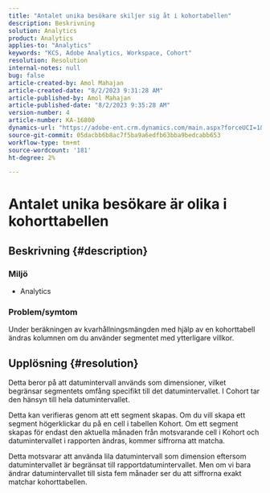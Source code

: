 ```yaml
---
title: "Antalet unika besökare skiljer sig åt i kohortabellen"
description: Beskrivning
solution: Analytics
product: Analytics
applies-to: "Analytics"
keywords: "KCS, Adobe Analytics, Workspace, Cohort"
resolution: Resolution
internal-notes: null
bug: false
article-created-by: Amol Mahajan
article-created-date: "8/2/2023 9:31:28 AM"
article-published-by: Amol Mahajan
article-published-date: "8/2/2023 9:35:28 AM"
version-number: 4
article-number: KA-16800
dynamics-url: "https://adobe-ent.crm.dynamics.com/main.aspx?forceUCI=1&pagetype=entityrecord&etn=knowledgearticle&id=0ff79d59-1731-ee11-bdf3-6045bd006b3d"
source-git-commit: 05dacbb6b8ac7f5ba9a6edfb63bba9bedcabb653
workflow-type: tm+mt
source-wordcount: '181'
ht-degree: 2%

---
```


# Antalet unika besökare är olika i kohorttabellen

## Beskrivning {#description}


### <b>Miljö</b>

- Analytics 




### <b>Problem/symtom</b>

Under beräkningen av kvarhållningsmängden med hjälp av en kohorttabell ändras kolumnen om du använder segmentet med ytterligare villkor.


## Upplösning {#resolution}


Detta beror på att datumintervall används som dimensioner, vilket begränsar segmentets omfång specifikt till det datumintervallet. I Cohort tar den hänsyn till hela datumintervallet.

Detta kan verifieras genom att ett segment skapas. Om du vill skapa ett segment högerklickar du på en cell i tabellen Kohort. Om ett segment skapas för endast den aktuella månaden från motsvarande cell i Kohort och datumintervallet i rapporten ändras, kommer siffrorna att matcha.

Detta motsvarar att använda lila datumintervall som dimension eftersom datumintervallet är begränsat till rapportdatumintervallet. Men om vi bara ändrar datumintervallet till sista fem månader ser du att siffrorna exakt matchar kohorttabellen.






